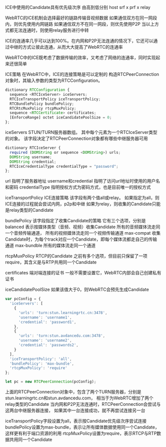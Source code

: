 ICE中使用的Candidate具有优先级次序
由高到低分别
  host
  srf x
  prf x
  relay
  
WebRTC的ICE机制会选择最好的链路传输音视频数据
  如果通信双方在同一网段内，则优先使用内网链路
  如果通信双方不在同一网段，则优先使用P2P
  当以上方式都无法连通时，则使用relay服务进行中转
  
ICE的连通率几乎可以达到100%。在内网和P2P无法连通的情况下，它还可以通过中继的方式让彼此连通，从而大大提高了WebRTC的连通率

WebRTC中的ICE既考虑了数据传输的效率，又考虑了网络的连通率，同时实现起来还很简单

ICE策略
在WebRTC中，ICE的连接策略是可以定制的
构造RTCPeerConnection对象时，其输入参数的类型为RTCConfiguration。
```js
dictionary RTCConfiguration {
  sequence <RTCIceServer> iceServers;
  RTCIceTransportPolicy iceTransportPolicy;
  RTCBundlePolicy bundlePolicy;
  RTCRtcMuxPolicy rtcpMuxPolicy;
  sequence <RTCCertificate> certificates;
  [EnforceRange] octet iceCandidatePoolSize = 0;
};
```

iceServers
  STUN/TURN服务器数组。
  其中每个元素为一个RTCIceServer类型的对象。
  该字段决定了RTCPeerConnection对象都有哪些中继服务器可用
  
```js
dictionary RTCIceServer {
  required (DOMString or sequence <DOMString>) urls;
  DOMString username;
  DOMString credential;
  RTCIceCredentialType credentialType = "password";
};
```
url
  指明了服务器地址
username和credential
  指明了访问url地址时使用的用户名和密码
credentialType
  指明授权方式为密码方式，也是目前唯一的授权方式
  
iceTransportPolicy
  ICE连接策略
  该字段有两个值all或relay。
  如果指定为all，则ICE连接的过程就会尝试内网，p2p和中继
  如果为relay，则收集的Candidate只能是relay类型的Candidate
  
bundlePolicy
  该字段指定了收集Candidate的策略
  它有三个选项，分别是
  balanced
    表示按媒体类型（音频、视频）收集Candidate
    所有的音频媒体流走同一个音频传输通道，
    所有的视频媒体流走同一个视频传输通道
  max-compat
    收集Candidate时，为每个track对应一个Candidate，即每个媒体流都走自己的传输通道
  max-bundble
    所有的媒体流走同一个通道
 
rtcpMuxPolicy
  RTCP的Candidate
  之前有多个选项，但目前只保留了一项require，其含义是与RTP共用同一个Candidate
  
certificates
  端对端连接的证书
  一般不需要设置它，WebRTC内部会自己创建私有证书
  
iceCandidatePoolSize
  如果该值大于0，则WebRTC会预先生成Candidate
  
```js
var pcConfig = {
  'iceServers': [
    {
      'urls': 'turn:stun.learningrtc.cn:3478',
      'username': 'username1',
      'credential': 'password1',
    },
    {
      'urls': 'turn:stun.avdancedu.com:3478',
      'username': 'username2',
      'credential': 'passwords2',
    }
  ],
  'iceTransportPolicy': 'all',
  'bundlePolicy': 'max-bundle',
  'rtcpMuxPolicy': 'require'
};

let pc = new RTCPeerConnection(pcConfig);
```

上面的RTCPeerConnection对象中，包含了两个TURN服务器，分别是stun.learningrtc.cn和stun.avdancedu.com，
相当于为WebRTC增加了两个relay类型的Candidate
当内网和P2P无法连通时，RTCPeerConnection会尝试与这两台中继服务器连接，
如果其中一台连接成功，就不再尝试连接另一台

iceTransportPolicy字段设置为all，表示按Candidate优先级次序尝试连接
bundlePolicy设置为max-bundle，表示让所有媒体数据使用同一个Candidate，这样更有利于端口资源的利用
rtcpMuxPolicy设置为require，表示RTCP与RTP数据共用同一个Candidate

  








